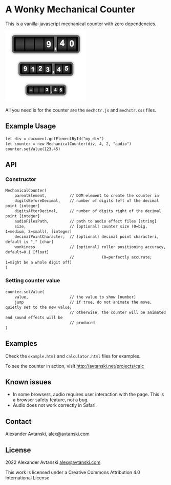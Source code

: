 # A Wonky Mechanical Counter

This is a vanilla-javascript mechanical counter with zero dependencies.

![Examples](docs/sizes.png)

All you need is for the counter are the ``mechctr.js`` and ``mechctr.css`` files.


## Example Usage

```
let div = document.getElementById("my_div")
let counter = new MechanicalCounter(div, 4, 2, "audio")
counter.setValue(123.45)
```


## API

### Constructor

  ```
  MechanicalCounter(
      parentElement,          // DOM element to create the counter in
      digitsBeforeDecimal,    // number of digits left of the decimal point [integer]
      digitsAfterDecimal,     // number of digits right of the decimal point [integer]
      audioFilesPath,         // path to audio effect files [string]
      size,                   // [optional] counter size (0=big, 1=medium, 2=small), [integer]
      decimalPointCharacter,  // [optional] decimal point characteri, default is "," [char]
      wonkiness               // [optional] roller positioning accuracy, default=0.1 [float]
                              //            (0=perfectly accurate; 1=might be a whole digit off)
  )
  ```
  
### Setting counter value

  ```
  counter.setValue(
      value,                  // the value to show [number]
      jump                    // if true, do not animate the move, quietly set to the new value;
                              // otherwise, the counter will be animated and sound effects will be
                              // produced
  )
  ```


## Examples

Check the ``example.html`` and ``calculator.html`` files for examples.

To see the counter in action, visit http://avtanski.net/projects/calc


## Known issues

* In some browsers, audio requires user interaction with the page. This is a browser safety feature, not a bug.
* Audio does not work correctly in Safari.


## Contact

Alexander Avtanski, alex@avtanski.com


## License

2022 Alexander Avtanski <alex@avtanski.com>

This work is licensed under a Creative Commons Attribution 4.0 International License